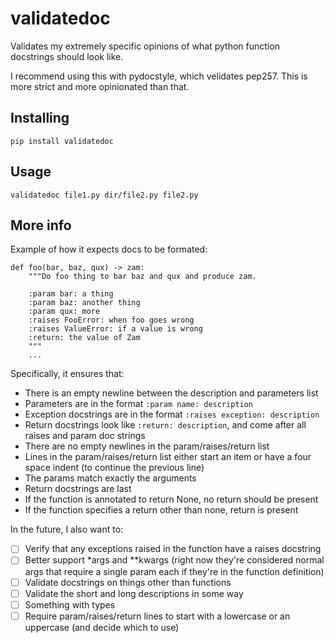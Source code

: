 validatedoc
====

Validates my extremely specific opinions of what python function docstrings
should look like.

I recommend using this with pydocstyle, which velidates pep257.  This is more
strict and more opinionated than that.

Installing
---
```
pip install validatedoc
```

Usage
---
```
validatedoc file1.py dir/file2.py file2.py
```

More info
---
Example of how it expects docs to be formated:

```
def foo(bar, baz, qux) -> zam:
    """Do foo thing to bar baz and qux and produce zam.

    :param bar: a thing
    :param baz: another thing
    :param qux: more
    :raises FooError: when foo goes wrong
    :raises ValueError: if a value is wrong
    :return: the value of Zam
    """
    ...
```

Specifically, it ensures that:
- There is an empty newline between the description and parameters list
- Parameters are in the format `:param name: description`
- Exception docstrings are in the format `:raises exception: description`
- Return docstrings look like `:return: description`, and come after all raises
    and param doc strings
- There are no empty newlines in the param/raises/return list
- Lines in the param/raises/return list either start an item or have a four
    space indent (to continue the previous line)
- The params match exactly the arguments
- Return docstrings are last
- If the function is annotated to return None, no return should be present
- If the function specifies a return other than none, return is present

In the future, I also want to:
- [ ] Verify that any exceptions raised in the function have a raises docstring
- [ ] Better support \*args and \*\*kwargs (right now they're considered
    normal args that require a single param each if they're in the function
    definition)
- [ ] Validate docstrings on things other than functions
- [ ] Validate the short and long descriptions in some way
- [ ] Something with types
- [ ] Require param/raises/return lines to start with a lowercase or an
    uppercase (and decide which to use)
